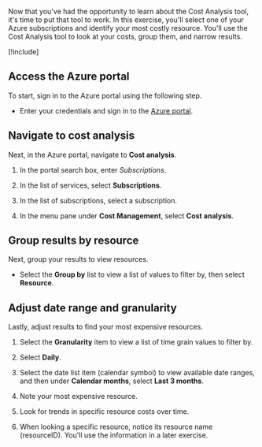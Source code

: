 Now that you've had the opportunity to learn about the Cost Analysis tool, it's time to put that tool to work. In this exercise, you'll select one of your Azure subscriptions and identify your most costly resource. You'll use the Cost Analysis tool to look at your costs, group them, and narrow results.

[!include[](../../../includes/azure-exercise-subscription-prerequisite.md)]

## Access the Azure portal

To start, sign in to the Azure portal using the following step.

- Enter your credentials and sign in to the [Azure portal](https://portal.azure.com).

## Navigate to cost analysis

Next, in the Azure portal, navigate to **Cost analysis**.

1. In the portal search box, enter *Subscriptions*.

1. In the list of services, select **Subscriptions**.

1. In the list of subscriptions, select a subscription.

1. In the menu pane under **Cost Management**, select **Cost analysis**.

## Group results by resource

Next, group your results to view resources.

- Select the **Group by** list to view a list of values to filter by, then select **Resource**.

## Adjust date range and granularity

Lastly, adjust results to find your most expensive resources.

1. Select the **Granularity** item to view a list of time grain values to filter by.

1. Select **Daily**.

1. Select the date list item (calendar symbol) to view available date ranges, and then under **Calendar months**, select **Last 3 months**.

1. Note your most expensive resource.

1. Look for trends in specific resource costs over time.

1. When looking a specific resource, notice its resource name (resourceID). You'll use the information in a later exercise.
